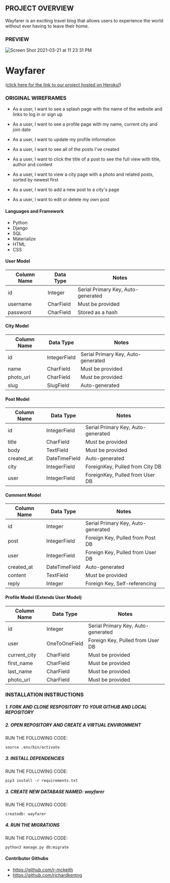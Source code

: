## PROJECT OVERVIEW 
Wayfarer is an exciting travel blog that allows users to experience the world without ever having to leave their home. 

### PREVIEW 
![Screen Shot 2021-03-21 at 11 23 31 PM](https://user-images.githubusercontent.com/74464186/111948572-9ab4bf00-8a9c-11eb-9894-33d3f4c7507e.png)


# Wayfarer
([click here for the link to our project hosted on Heroku!](https://the-wayfarer.herokuapp.com/))


### ORIGINAL WIREFRAMES
* As a user, I want to see a splash page with the name of the website and links to log in or sign up
* As a user, I want to see a profile page with my name, current city and join date
* As a user, I want to update my profile information 
* As a user, I want to see all of the posts I've created
* As a user, I want to click the title of a post to see the full view with title, author and content

* As a user, I want to view a city page with a photo and related posts, sorted by newest first
* As a user, I want to add a new post to a city's page
* As a user, I want to edit or delete my own post

#### Languages and Framework
* Python
* Django
* SQL
* Materialize
* HTML
* CSS

#### User Model

| Column Name | Data Type | Notes |
| --------------- | ------------- | ------------------------------ |
| id | Integer | Serial Primary Key, Auto-generated |
| username | CharField | Must be provided |
| password | CharField | Stored as a hash |


#### City Model

| Column Name | Data Type | Notes |
| --------------- | ------------- | ------------------------------ |
| id | IntegerField | Serial Primary Key, Auto-generated |
| name | CharField | Must be provided |
| photo_url | CharField | Must be provided |
| slug | SlugField | Auto-generated |


#### Post Model

| Column Name | Data Type | Notes |
| --------------- | ------------- | ------------------------------ |
| id | IntegerField | Serial Primary Key, Auto-generated |
| title | CharField | Must be provided |
| body | TextField | Must be provided |
| created_at | DateTimeField | Auto-generated |
| city | IntegerField | ForeignKey, Pulled from City DB |
| user | IntegerField | ForeignKey, Pulled from User DB |


#### Comment Model 

Column Name | Data Type | Notes |
| ---------------- | ------------- | -------------- |
| id | Integer | Serial Primary Key, Auto-generated |
| post | IntegerField | Foreign Key, Pulled from Post DB |
| user | IntegerField | Foreign Key, Pulled from User DB |
| created_at | DateTimeField | Auto-generated |
| content | TextField | Must be provided |
| reply | Integer | Foreign Key, Self-referencing |

#### Profile Model (Extends User Model) 

Column Name | Data Type | Notes |
| ---------------- | ------------- | -------------- |
| id | Integer | Serial Primary Key, Auto-generated |
| user | OneToOneField | Foreign Key, Pulled from User DB |
| current_city | CharField | Must be provided |
| first_name | CharField | Must be provided |
| last_name | CharField | Must be provided |
| photo_url | CharField | Must be provided |


### INSTALLATION INSTRUCTIONS

##### 1. FORK AND CLONE RESPOSITORY TO YOUR GITHUB AND LOCAL REPOSITORY

##### 2. OPEN REPOSITORY AND CREATE A VIRTUAL ENVIRONMENT
RUN THE FOLLOWING CODE:

```
source .env/bin/activate
```

##### 3. INSTALL DEPENDENCIES
RUN THE FOLLOWING CODE:

```
pip3 install -r requirements.txt
```

##### 3. CREATE NEW DATABASE NAMED: wayfarer
RUN THE FOLLOWING CODE:

```
createdb: wayfarer
```

##### 4. RUN THE MIGRATIONS
RUN THE FOLLOWING CODE:

```
python3 manage.py db:migrate
```

#### Contributor Githubs
* https://github.com/r-mckeith
* https://github.com/richardkentng
